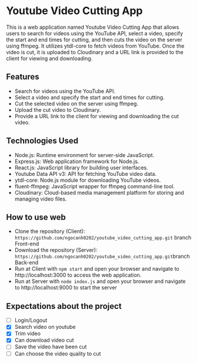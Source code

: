 # Youtube Video Cutting App
This is a web application named Youtube Video Cutting App that allows users to search for videos using the YouTube API, select a video, specify the start and end times for cutting, and then cuts the video on the server using ffmpeg. It utilizes ytdl-core to fetch videos from YouTube. Once the video is cut, it is uploaded to Cloudinary and a URL link is provided to the client for viewing and downloading.

## Features
- Search for videos using the YouTube API.
- Select a video and specify the start and end times for cutting.
- Cut the selected video on the server using ffmpeg.
- Upload the cut video to Cloudinary.
- Provide a URL link to the client for viewing and downloading the cut video.

## Technologies Used
- Node.js: Runtime environment for server-side JavaScript.
- Express.js: Web application framework for Node.js.
- React.js: JavaScript library for building user interfaces.
- Youtube Data API v3: API for fetching YouTube video data.
- ytdl-core: Node.js module for downloading YouTube videos.
- fluent-ffmpeg: JavaScript wrapper for ffmpeg command-line tool.
- Cloudinary: Cloud-based media management platform for storing and managing video files.

## How to use web
- Clone the repository (Client): `https://github.com/ngocanh0202/youtube_video_cutting_app.git` branch Front-end
- Download the repository (Server): `https://github.com/ngocanh0202/youtube_video_cutting_app.git`branch Back-end
- Run at Client with `npm start` and open your browser and navigate to http://localhost:3000 to access the web application.
- Run at Server with `node index.js` and open your browser and navigate to http://localhost:9000 to start the server

## Expectations about the project
- [ ] Login/Logout
- [x] Search video on youtube
- [x] Trim video
- [x] Can download video cut
- [ ] Save the video have been cut 
- [ ] Can choose the video quality to cut
